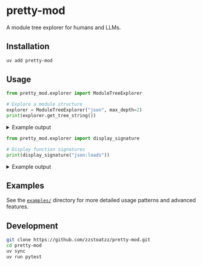 # pretty-mod

A module tree explorer for humans and LLMs.

## Installation

```bash
uv add pretty-mod
```

## Usage

```python
from pretty_mod.explorer import ModuleTreeExplorer

# Explore a module structure  
explorer = ModuleTreeExplorer("json", max_depth=2)
print(explorer.get_tree_string())
```

<details>
<summary>Example output</summary>

```text
📦 json
└── 📜 __all__: dump, dumps, load, loads, JSONDecoder, JSONDecodeError, JSONEncoder
├── ⚡ functions: dump, dumps, load, loads
├── 📦 decoder
    ├── 📜 __all__: JSONDecoder, JSONDecodeError
    ├── 🔷 classes: JSONDecodeError, JSONDecoder
├── 📦 encoder
    ├── 🔷 classes: JSONEncoder
    ├── ⚡ functions: py_encode_basestring, py_encode_basestring_ascii
├── 📦 scanner
    ├── 📜 __all__: make_scanner
└── 📦 tool
    └── ⚡ functions: main
```
</details>



```python
from pretty_mod.explorer import display_signature

# Display function signatures
print(display_signature("json:loads"))
```

<details>
<summary>Example output</summary>

```text
📎 loads
├── Parameters:
├── s
├── cls = None (keyword-only)
├── object_hook = None (keyword-only)
├── parse_float = None (keyword-only)
├── parse_int = None (keyword-only)
├── parse_constant = None (keyword-only)
├── object_pairs_hook = None (keyword-only)
└── kw (**kwargs)
```
</details>

## Examples

See the [`examples/`](examples/) directory for more detailed usage patterns and advanced features.

## Development

```bash
git clone https://github.com/zzstoatzz/pretty-mod.git
cd pretty-mod
uv sync
uv run pytest
```
